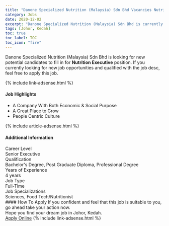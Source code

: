 ```yaml
---
title: "Danone Specialized Nutrition (Malaysia) Sdn Bhd Vacancies Nutrition Executive" 
category: Jobs 
date: 2020-12-02 
excerpt: "Danone Specialized Nutrition (Malaysia) Sdn Bhd is currently looking for suitable person to fill in the Nutrition Executive which positioned at Johor, Kedah" 
tags: [Johor, Kedah] 
toc: true 
toc_label: TOC 
toc_icon: "fire" 
--- 
```


<p>Danone Specialized Nutrition (Malaysia) Sdn Bhd is looking for new potential candidates to fill in for <b>Nutrition Executive</b> position. If you currently looking for new job opportunities and qualified with the job desc, feel free to apply this job.
</p>{% include link-adsense.html %} 
<div><div><div><h4>Job Highlights</h4></div></div><div><ul><li><div><div><div><div></div></div></div><div><span>A Company With Both Economic &amp; Social Purpose</span></div></div></li><li><div><div><div><div></div></div></div><div><span>A Great Place to Grow</span></div></div></li><li><div><div><div><div></div></div></div><div><span>People Centric Culture</span></div></div></li></ul></div></div> 
{% include article-adsense.html %} 
<div><div><div><h4>Additional Information</h4></div></div><div><div><div><div><div><div><div><div><span>Career Level</span></div></div><div><span>Senior Executive</span></div></div></div></div><div><div><div><div><div><span>Qualification</span></div></div><div><span>Bachelor's Degree, Post Graduate Diploma, Professional Degree</span></div></div></div></div><div><div><div><div><div><span>Years of Experience</span></div></div><div><span>4 years</span></div></div></div></div><div><div><div><div><div><span>Job Type</span></div></div><div><span>Full-Time</span></div></div></div></div><div><div><div><div><div><span>Job Specializations</span></div></div><div><span>Sciences, Food Tech/Nutritionist</span></div></div></div></div></div></div></div></div> 
#### How To Apply 
If you confident and feel that this job is suitable to you, go ahead take your action now. <br/> 
Hope you find your dream job in Johor, Kedah. <br/> 
<a href="https://www.jobstreet.com.my/en/job/nutrition-executive-4435099?jobId=jobstreet-my-job-4435099&sectionRank=14&token=0~00ff35fb-b46d-4d5f-89c9-b99fbaa80f19&fr=SRP%20View%20In%20New%20Ta" class="btn btn--info" target="_blank" rel="nofollow noopenner">Apply Online</a> 
{% include link-adsense.html %} 